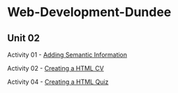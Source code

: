 # Web-Development-Dundee

## Unit 02

Activity 01 - [Adding Semantic Information](https://aaqil.me/Web-Development-Dundee/unit_02/activity_01.html)

Activity 02 - [Creating a HTML CV](https://aaqil.me/Web-Development-Dundee/unit_02/activity_02.html)

Activity 04 - [Creating a HTML Quiz](https://aaqil.me/Web-Development-Dundee/unit_02/activity_04.html)
